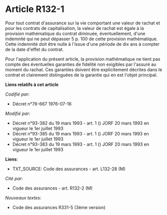 # Article R132-1

Pour tout contrat d'assurance sur la vie comportant une valeur de rachat et pour les contrats de capitalisation, la valeur de
rachat est égale à la provision mathématique du contrat diminuée, éventuellement, d'une indemnité qui ne peut dépasser 5 p.
100 de cette provision mathématique. Cette indemnité doit être nulle à l'issue d'une période de dix ans à compter de la date
d'effet du contrat.

Pour l'application du présent article, la provision mathématique ne tient pas compte des éventuelles garanties de fidélité
non exigibles par l'assuré au moment du rachat. Ces garanties doivent être explicitement décrites dans le contrat et
clairement distinguées de la garantie qui en est l'objet principal.

**Liens relatifs à cet article**

_Codifié par_:

  - Décret n°76-667 1976-07-16

_Modifié par_:

  - Décret n°93-382 du 19 mars 1993 - art. 1 () JORF 20 mars 1993 en vigueur le 1er juillet 1993
  - Décret n°93-385 du 19 mars 1993 - art. 1 () JORF 20 mars 1993 en vigueur le 1er juillet 1993
  - Décret n°93-383 du 19 mars 1993 - art. 1 () JORF 20 mars 1993 en vigueur le 1er juillet 1993

**Liens**:

  - TXT_SOURCE: Code des assurances - art. L132-28 (M)

_Cité par_:

  - Code des assurances - art. R132-2 (M)

_Nouveaux textes_:

  - Code des assurances R331-5 (3ème version)
